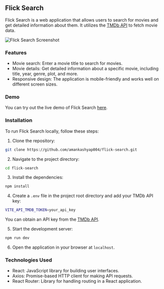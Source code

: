 ## Flick Search

Flick Search is a web application that allows users to search for movies and get detailed information about them. It utilizes the [TMDb API](https://developer.themoviedb.org/reference/intro/getting-started/) to fetch movie data.

![Flick Search Screenshot](screenshots/screenshot.png)

### Features

-  Movie search: Enter a movie title to search for movies.
-  Movie details: Get detailed information about a specific movie, including title, year, genre, plot, and more.
-  Responsive design: The application is mobile-friendly and works well on different screen sizes.

### Demo

You can try out the live demo of Flick Search [here](https://amankashyap004.github.io/flick-search/).

### Installation

To run Flick Search locally, follow these steps:

1. Clone the repository:

```bash
git clone https://github.com/amankashyap004/flick-search.git
```

2. Navigate to the project directory:

```bash
cd flick-search
```

3. Install the dependencies:

```bash
npm install
```

4. Create a `.env` file in the project root directory and add your TMDb API key:

```bash
VITE_API_TMDB_TOKEN=your_api_key
```

You can obtain an API key from the [TMDb API](https://developer.themoviedb.org/reference/intro/getting-started/).

5. Start the development server:

```bash
npm run dev
```

6. Open the application in your browser at `localhost`.

### Technologies Used

-  React: JavaScript library for building user interfaces.
-  Axios: Promise-based HTTP client for making API requests.
-  React Router: Library for handling routing in a React application.
